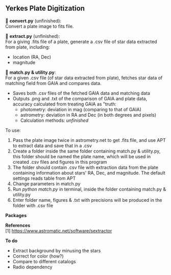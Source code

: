 ## Yerkes Plate Digitization

:stars: **convert.py** (unfinished):  
Convert a plate image to fits file.

:stars: **extract.py** (unfinished):  
For a giving .fits file of a plate, generate a .csv file of star data extracted from plate, including:   
- location (RA, Dec)
- magnitude

:stars: **match.py & utility.py**:  
For a given .csv file (of star data extracted from plate), fetches star data of matching field from GAIA and compares data.  
- Saves both .csv files of the fetched GAIA data and matching data
- Outputs .png and .txt of the comparison of GAIA and plate data, accuracy calculated from treating GAIA as "truth:
  - photometry: deviation in mag (comparing to that of GAIA)
  - astrometry: deviation in RA and Dec (in both degrees and pixels)
  - Calculation methods:  *unfinished*

To use:  
1. Pass the plate image twice in astrometry.net to get .fits file, and use APT to extract data and save that in a .csv
2. Create a folder inside the same folder containing match.py & utility.py, this folder should be named the plate name, which will be used in created .csv files and figures in this program
3. The folder should contain .csv file with extraction data from the plate containing information about stars' RA, Dec, and magnitude. The default settings reads table from APT
4. Change parameters in match.py
5. Run *python match.py* in terminal, inside the folder containing match.py & utility.py
6. Enter folder name, figures & .txt with precisions will be produced in the folder with .csv file

**Packages**  


**References**  
[1] https://www.astromatic.net/software/sextractor   

**To do**
- Extract background by minusing the stars
- Correct for color (how?)
- Compare to different catalogs
- Radio dependency

